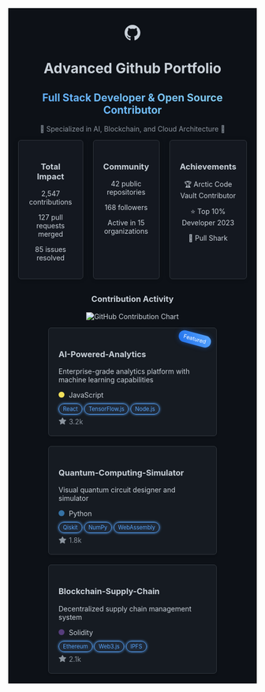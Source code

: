 <div style="background-color: #0d1117; color: #c9d1d9; padding: 20px;">
  <p align="center">
    <svg class="github-logo" height="32" viewBox="0 0 16 16" width="32" style="fill: #c9d1d9;">
        <path fill-rule="evenodd" d="M8 0C3.58 0 0 3.58 0 8c0 3.54 2.29 6.53 5.47 7.59.4.07.55-.17.55-.38 0-.19-.01-.82-.01-1.49-2.01.37-2.53-.49-2.69-.94-.09-.23-.48-.94-.82-1.13-.28-.15-.68-.52-.01-.53.63-.01 1.08.58 1.23.82.72 1.21 1.87.87 2.33.66.07-.52.28-.87.51-1.07-1.78-.2-3.64-.89-3.64-3.95 0-.87.31-1.59.82-2.15-.08-.2-.36-1.02.08-2.12 0 0 .67-.21 2.2.82.64-.18 1.32-.27 2-.27.68 0 1.36.09 2 .27 1.53-1.04 2.2-.82 2.2-.82.44 1.1.16 1.92.08 2.12.51.56.82 1.27.82 2.15 0 3.07-1.87 3.75-3.65 3.95.29.25.54.73.54 1.48 0 1.07-.01 1.93-.01 2.2 0 .21.15.46.55.38A8.013 8.013 0 0016 8c0-4.42-3.58-8-8-8z"></path>
    </svg>
  </p>
  <h1 align="center">Advanced Github Portfolio</h1>
  <h2 align="center" style="background: linear-gradient(45deg, #58a6ff, #88d1f1); -webkit-background-clip: text; -webkit-text-fill-color: transparent;">
      Full Stack Developer & Open Source Contributor
  </h2>
  <p align="center" style="color: #8b949e;">🌟 Specialized in AI, Blockchain, and Cloud Architecture 🌟</p>
  <div style="display: flex; justify-content: center; gap: 20px; margin-bottom: 30px;">
      <div style="background: rgba(22, 27, 34, 0.8); border: 1px solid #30363d; border-radius: 6px; padding: 20px; text-align: center; box-shadow: 0 0 10px rgba(0, 0, 0, 0.2);">
          <h3>Total Impact</h3>
          <p>2,547 contributions</p>
          <p>127 pull requests merged</p>
          <p>85 issues resolved</p>
      </div>
      <div style="background: rgba(22, 27, 34, 0.8); border: 1px solid #30363d; border-radius: 6px; padding: 20px; text-align: center; box-shadow: 0 0 10px rgba(0, 0, 0, 0.2);">
          <h3>Community</h3>
          <p>42 public repositories</p>
          <p>168 followers</p>
          <p>Active in 15 organizations</p>
      </div>
      <div style="background: rgba(22, 27, 34, 0.8); border: 1px solid #30363d; border-radius: 6px; padding: 20px; text-align: center; box-shadow: 0 0 10px rgba(0, 0, 0, 0.2);">
          <h3>Achievements</h3>
          <p>🏆 Arctic Code Vault Contributor</p>
          <p>⭐ Top 10% Developer 2023</p>
          <p>🎯 Pull Shark</p>
      </div>
  </div>
   <h3 align="center">Contribution Activity</h3>
      <p align="center"><img src="https://ghchart.rshah.org/your-github-username" alt="GitHub Contribution Chart" /></p>
  <div style="display: flex; flex-wrap: wrap; justify-content: center; gap: 20px;">
        <div style="background: #161b22; border: 1px solid #30363d; border-radius: 6px; padding: 20px; width: 300px; box-shadow: 0 2px 5px rgba(0, 0, 0, 0.1);">
            <div style="position: relative;">
                <span style="position: absolute; top: -10px; right: -10px; background: linear-gradient(45deg, #1f6feb, #58a6ff); color: white; padding: 5px 10px; border-radius: 12px; font-size: 0.8em; transform: rotate(15deg); box-shadow: 0 0 10px rgba(31, 111, 235, 0.5);">Featured</span>
            </div>
            <h3>AI-Powered-Analytics</h3>
            <p>Enterprise-grade analytics platform with machine learning capabilities</p>
            <div>
                <span style="display: inline-block; width: 12px; height: 12px; border-radius: 50%; margin-right: 5px; background: #f1e05a;"></span>
                JavaScript
            </div>
            <div style="margin-top: 10px;">
                <span style="background: #1f2937; padding: 3px 8px; border-radius: 12px; font-size: 0.8em; color: #58a6ff; border: 1px solid #30363d; border: 1px solid #58a6ff; box-shadow: 0 0 5px #58a6ff;">React</span>
                <span style="background: #1f2937; padding: 3px 8px; border-radius: 12px; font-size: 0.8em; color: #58a6ff; border: 1px solid #30363d; border: 1px solid #58a6ff; box-shadow: 0 0 5px #58a6ff;">TensorFlow.js</span>
                <span style="background: #1f2937; padding: 3px 8px; border-radius: 12px; font-size: 0.8em; color: #58a6ff; border: 1px solid #30363d; border: 1px solid #58a6ff; box-shadow: 0 0 5px #58a6ff;">Node.js</span>
            </div>
            <div style="display: flex; align-items: center; color: #8b949e; margin-top: 10px;">
                <svg style="fill: #8b949e; margin-right: 5px;" height="16" viewBox="0 0 16 16" width="16">
                    <path fill-rule="evenodd" d="M8 .25a.75.75 0 01.673.418l1.882 3.815 4.21.612a.75.75 0 01.416 1.279l-3.046 2.97.719 4.192a.75.75 0 01-1.088.791L8 12.347l-3.766 1.98a.75.75 0 01-1.088-.79l.72-4.194L.818 6.374a.75.75 0 01.416-1.28l4.21-.611L7.327.668A.75.75 0 018 .25z"></path>
                </svg>
                3.2k
            </div>
        </div>
        <div style="background: #161b22; border: 1px solid #30363d; border-radius: 6px; padding: 20px; width: 300px; box-shadow: 0 2px 5px rgba(0, 0, 0, 0.1);">
            <h3>Quantum-Computing-Simulator</h3>
            <p>Visual quantum circuit designer and simulator</p>
            <div>
                <span style="display: inline-block; width: 12px; height: 12px; border-radius: 50%; margin-right: 5px; background: #3572A5;"></span>
                Python
            </div>
            <div style="margin-top: 10px;">
                <span style="background: #1f2937; padding: 3px 8px; border-radius: 12px; font-size: 0.8em; color: #58a6ff; border: 1px solid #30363d; border: 1px solid #58a6ff; box-shadow: 0 0 5px #58a6ff;">Qiskit</span>
                <span style="background: #1f2937; padding: 3px 8px; border-radius: 12px; font-size: 0.8em; color: #58a6ff; border: 1px solid #30363d; border: 1px solid #58a6ff; box-shadow: 0 0 5px #58a6ff;">NumPy</span>
                <span style="background: #1f2937; padding: 3px 8px; border-radius: 12px; font-size: 0.8em; color: #58a6ff; border: 1px solid #30363d; border: 1px solid #58a6ff; box-shadow: 0 0 5px #58a6ff;">WebAssembly</span>
            </div>
            <div style="display: flex; align-items: center; color: #8b949e; margin-top: 10px;">
                <svg style="fill: #8b949e; margin-right: 5px;" height="16" viewBox="0 0 16 16" width="16">
                    <path fill-rule="evenodd" d="M8 .25a.75.75 0 01.673.418l1.882 3.815 4.21.612a.75.75 0 01.416 1.279l-3.046 2.97.719 4.192a.75.75 0 01-1.088.791L8 12.347l-3.766 1.98a.75.75 0 01-1.088-.79l.72-4.194L.818 6.374a.75.75 0 01.416-1.28l4.21-.611L7.327.668A.75.75 0 018 .25z"></path>
                </svg>
                1.8k
            </div>
        </div>
         <div style="background: #161b22; border: 1px solid #30363d; border-radius: 6px; padding: 20px; width: 300px; box-shadow: 0 2px 5px rgba(0, 0, 0, 0.1);">
              <h3>Blockchain-Supply-Chain</h3>
              <p>Decentralized supply chain management system</p>
              <div>
                  <span style="display: inline-block; width: 12px; height: 12px; border-radius: 50%; margin-right: 5px; background: #563d7c;"></span>
                  Solidity
              </div>
              <div style="margin-top: 10px;">
                  <span style="background: #1f2937; padding: 3px 8px; border-radius: 12px; font-size: 0.8em; color: #58a6ff; border: 1px solid #30363d; border: 1px solid #58a6ff; box-shadow: 0 0 5px #58a6ff;">Ethereum</span>
                  <span style="background: #1f2937; padding: 3px 8px; border-radius: 12px; font-size: 0.8em; color: #58a6ff; border: 1px solid #30363d; border: 1px solid #58a6ff; box-shadow: 0 0 5px #58a6ff;">Web3.js</span>
                  <span style="background: #1f2937; padding: 3px 8px; border-radius: 12px; font-size: 0.8em; color: #58a6ff; border: 1px solid #30363d; border: 1px solid #58a6ff; box-shadow: 0 0 5px #58a6ff;">IPFS</span>
              </div>
                <div style="display: flex; align-items: center; color: #8b949e; margin-top: 10px;">
                <svg style="fill: #8b949e; margin-right: 5px;" height="16" viewBox="0 0 16 16" width="16">
                    <path fill-rule="evenodd" d="M8 .25a.75.75 0 01.673.418l1.882 3.815 4.21.612a.75.75 0 01.416 1.279l-3.046 2.97.719 4.192a.75.75 0 01-1.088.791L8 12.347l-3.766 1.98a.75.75 0 01-1.088-.79l.72-4.194L.818 6.374a.75.75 0 01.416-1.28l4.21-.611L7.327.668A.75.75 0 018 .25z"></path>
                </svg>
                2.1k
            </div>
        </div>
  </div>
</div>
